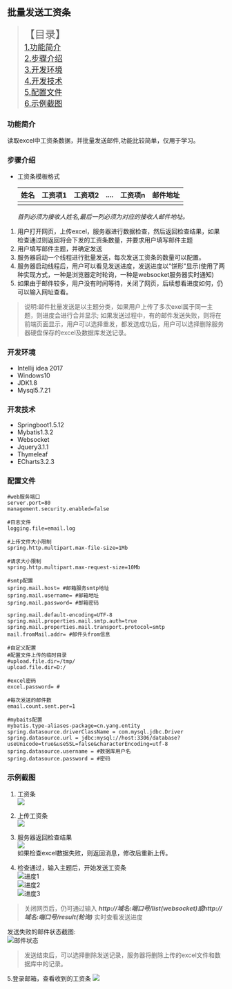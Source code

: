 ## 批量发送工资条 
> <font size="5" >【目录】</font>  
> <font size="4">[1.功能简介](#功能简介)</font>    
> <font size="4">[2.步骤介绍](#步骤介绍)</font>      
> <font size="4">[3.开发环境](#开发环境)</font>      
> <font size="4">[4.开发技术](#开发技术])</font>      
> <font size="4">[5.配置文件](#配置文件)</font>    
> <font size="4">[6.示例截图](#示例截图)</font>  
 
### 功能简介
读取excel中工资条数据，并批量发送邮件,功能比较简单，仅用于学习。
     
### 步骤介绍   
- 工资条模板格式

  |姓名|工资项1|工资项2|....|工资项n|邮件地址|
  |---|---|---|----|----|---|
  | | | | | | |
  
  *首列必须为接收人姓名,最后一列必须为对应的接收人邮件地址。*
1. 用户打开网页，上传excel，服务器进行数据检查，然后返回检查结果，如果检查通过则返回将会下发的工资条数量，并要求用户填写邮件主题
2. 用户填写邮件主题，并确定发送
3. 服务器启动一个线程进行批量发送，每次发送工资条的数量可以配置。
4. 服务器启动线程后，用户可以看见发送进度，发送进度以"饼形"显示(使用了两种实现方式，一种是浏览器定时轮询，一种是websocket服务器实时通知)
5. 如果由于邮件较多，用户没有时间等待，关闭了网页，后续想看进度如何，仍可以输入网址查看。  
>  说明:邮件批量发送是以主题分类，如果用户上传了多次exel属于同一主题，则进度会进行合并显示;
        如果发送过程中，有的邮件发送失败，则将在前端页面显示，用户可以选择重发，都发送成功后，用户可以选择删除服务器硬盘保存的excel及数据库发送记录。
 
### 开发环境 
  - Intellij idea 2017
  - Windows10
  - JDK1.8
  - Mysql5.7.21  
  
### 开发技术 
  - Springboot1.5.12
  - Mybatis1.3.2
  - Websocket
  - Jquery3.1.1
  - Thymeleaf
  - ECharts3.2.3

### 配置文件 
```properties
#web服务端口
server.port=80
management.security.enabled=false

#日志文件
logging.file=email.log

#上传文件大小限制
spring.http.multipart.max-file-size=1Mb

#请求大小限制
spring.http.multipart.max-request-size=10Mb

#smtp配置
spring.mail.host= #邮箱服务smtp地址
spring.mail.username= #邮箱地址
spring.mail.password= #邮箱密码

spring.mail.default-encoding=UTF-8
spring.mail.properties.mail.smtp.auth=true
spring.mail.properties.mail.transport.protocol=smtp
mail.fromMail.addr= #邮件头from信息

#自定义配置
#配置文件上传的临时目录
#upload.file.dir=/tmp/
upload.file.dir=D:/

#excel密码
excel.password= #

#每次发送的邮件数
email.count.sent.per=1

#mybaits配置
mybatis.type-aliases-package=cn.yang.entity
spring.datasource.driverClassName = com.mysql.jdbc.Driver
spring.datasource.url = jdbc:mysql://host:3306/database?useUnicode=true&useSSL=false&characterEncoding=utf-8
spring.datasource.username = #数据库用户名
spring.datasource.password = #密码
```
### 示例截图
  1. 工资条  
  ![](https://picabstract-preview-ftn.weiyun.com/ftn_pic_abs_v3/039e1449152e366860f5e7aa4f22c72fc62400ff407ef75eaa0ce33f220d47f099cb95f44be310455dcf1b6f1e79adcb?pictype=scale&from=30113&version=3.3.3.3&uin=542600078&fname=salary07.png&size=750)  
  
  2. 上传工资条  
  ![](https://picabstract-preview-ftn.weiyun.com/ftn_pic_abs_v3/658c170d156bcbe31624ccbfc64b5004c335425b0b1a3119a617d3166de74cbe50ded3e20cbc8a00873e8bfee8b3507d?pictype=scale&from=30113&version=3.3.3.3&uin=542600078&fname=salary01.png&size=750)    
  
  3. 服务器返回检查结果  
  ![](https://picabstract-preview-ftn.weiyun.com/ftn_pic_abs_v3/d11764d6e3d35028c6f2a72b2f7de8ae5f965a1923b5a5d2c29629cd90d9fb9fb374850a7a821f29da9ec817cebc84da?pictype=scale&from=30113&version=3.3.3.3&uin=542600078&fname=salary02.png&size=750)  
  如果检查excel数据失败，则返回消息，修改后重新上传。
  
  4. 检查通过，输入主题后，开始发送工资条  
  ![进度1](https://picabstract-preview-ftn.weiyun.com/ftn_pic_abs_v3/413322a540cb3ba17477544f113b6818c99ceec68c99fd34a355f3bb6f10ee3a7879ebae044204cba91a4cfb43de2431?pictype=scale&from=30113&version=3.3.3.3&uin=542600078&fname=salary03.png&size=750)  
  ![进度2](https://picabstract-preview-ftn.weiyun.com/ftn_pic_abs_v3/2a9ef5d56708edeadfed0354b5656695c623b71b1e4d29297efdcb2ebe9c1a7077fb7c8b18cdecfe0b751d3a52c2214e?pictype=scale&from=30113&version=3.3.3.3&uin=542600078&fname=salary04.png&size=750)  
  ![进度3](https://picabstract-preview-ftn.weiyun.com/ftn_pic_abs_v3/0a5e255343380876c8b538efe052bba266cf0ec5358495974142d3687fcf13ea38131ddfdfc5d75d8e191098a4a6dc70?pictype=scale&from=30113&version=3.3.3.3&uin=542600078&fname=salary05.png&size=750)  
  
  > 关闭网页后，仍可通过输入 ***http://域名:端口号/list(websocket)或http://域名:端口号/result(轮询)*** 实时查看发送进度
  
  发送失败的邮件状态截图:      
  ![邮件状态](https://picabstract-preview-ftn.weiyun.com/ftn_pic_abs_v3/ce846c2aea63557e2819e6da390e7d68e2165ec064bbc0342aa178302fc944917f7f4cf701520bbfe6d3b93c2c7846b6?pictype=scale&from=30113&version=3.3.3.3&uin=542600078&fname=failed_sending.png&size=750)
  
  > 发送结束后，可以选择删除发送记录，服务器将删除上传的excel文件和数据库中的记录。
  
  5.登录邮箱，查看收到的工资条
  ![](https://picabstract-preview-ftn.weiyun.com/ftn_pic_abs_v3/c3cea84a94e21d3a6adcce06a4d9420e44374e455862354255302c3a1aee1cf4c9edb1363e49fd8d0daf177dfdf8f263?pictype=scale&from=30113&version=3.3.3.3&uin=542600078&fname=salary08.png&size=750)  
  
  
  
